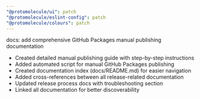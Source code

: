```yaml
---
"@protomolecule/ui": patch
"@protomolecule/eslint-config": patch
"@protomolecule/colours": patch
---
```


docs: add comprehensive GitHub Packages manual publishing documentation

- Created detailed manual publishing guide with step-by-step instructions
- Added automated script for manual GitHub Packages publishing
- Created documentation index (docs/README.md) for easier navigation
- Added cross-references between all release-related documentation
- Updated release process docs with troubleshooting section
- Linked all documentation for better discoverability
